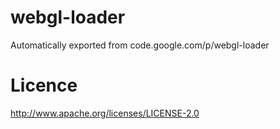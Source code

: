 # webgl-loader
Automatically exported from code.google.com/p/webgl-loader

# Licence
http://www.apache.org/licenses/LICENSE-2.0
